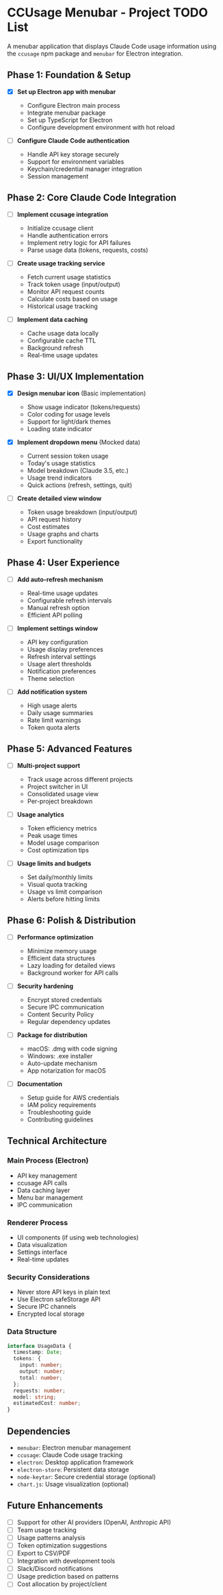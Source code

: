 # CCUsage Menubar - Project TODO List

A menubar application that displays Claude Code usage information using the `ccusage` npm package and `menubar` for Electron integration.

## Phase 1: Foundation & Setup
- [x] **Set up Electron app with menubar**
  - Configure Electron main process
  - Integrate menubar package
  - Set up TypeScript for Electron
  - Configure development environment with hot reload

- [ ] **Configure Claude Code authentication**
  - Handle API key storage securely
  - Support for environment variables
  - Keychain/credential manager integration
  - Session management

## Phase 2: Core Claude Code Integration
- [ ] **Implement ccusage integration**
  - Initialize ccusage client
  - Handle authentication errors
  - Implement retry logic for API failures
  - Parse usage data (tokens, requests, costs)

- [ ] **Create usage tracking service**
  - Fetch current usage statistics
  - Track token usage (input/output)
  - Monitor API request counts
  - Calculate costs based on usage
  - Historical usage tracking

- [ ] **Implement data caching**
  - Cache usage data locally
  - Configurable cache TTL
  - Background refresh
  - Real-time usage updates

## Phase 3: UI/UX Implementation
- [x] **Design menubar icon** (Basic implementation)
  - Show usage indicator (tokens/requests)
  - Color coding for usage levels
  - Support for light/dark themes
  - Loading state indicator

- [x] **Implement dropdown menu** (Mocked data)
  - Current session token usage
  - Today's usage statistics
  - Model breakdown (Claude 3.5, etc.)
  - Usage trend indicators
  - Quick actions (refresh, settings, quit)

- [ ] **Create detailed view window**
  - Token usage breakdown (input/output)
  - API request history
  - Cost estimates
  - Usage graphs and charts
  - Export functionality

## Phase 4: User Experience
- [ ] **Add auto-refresh mechanism**
  - Real-time usage updates
  - Configurable refresh intervals
  - Manual refresh option
  - Efficient API polling

- [ ] **Implement settings window**
  - API key configuration
  - Usage display preferences
  - Refresh interval settings
  - Usage alert thresholds
  - Notification preferences
  - Theme selection

- [ ] **Add notification system**
  - High usage alerts
  - Daily usage summaries
  - Rate limit warnings
  - Token quota alerts

## Phase 5: Advanced Features
- [ ] **Multi-project support**
  - Track usage across different projects
  - Project switcher in UI
  - Consolidated usage view
  - Per-project breakdown

- [ ] **Usage analytics**
  - Token efficiency metrics
  - Peak usage times
  - Model usage comparison
  - Cost optimization tips

- [ ] **Usage limits and budgets**
  - Set daily/monthly limits
  - Visual quota tracking
  - Usage vs limit comparison
  - Alerts before hitting limits

## Phase 6: Polish & Distribution
- [ ] **Performance optimization**
  - Minimize memory usage
  - Efficient data structures
  - Lazy loading for detailed views
  - Background worker for API calls

- [ ] **Security hardening**
  - Encrypt stored credentials
  - Secure IPC communication
  - Content Security Policy
  - Regular dependency updates

- [ ] **Package for distribution**
  - macOS: .dmg with code signing
  - Windows: .exe installer
  - Auto-update mechanism
  - App notarization for macOS

- [ ] **Documentation**
  - Setup guide for AWS credentials
  - IAM policy requirements
  - Troubleshooting guide
  - Contributing guidelines

## Technical Architecture

### Main Process (Electron)
- API key management
- ccusage API calls
- Data caching layer
- Menu bar management
- IPC communication

### Renderer Process
- UI components (if using web technologies)
- Data visualization
- Settings interface
- Real-time updates

### Security Considerations
- Never store API keys in plain text
- Use Electron safeStorage API
- Secure IPC channels
- Encrypted local storage

### Data Structure
```typescript
interface UsageData {
  timestamp: Date;
  tokens: {
    input: number;
    output: number;
    total: number;
  };
  requests: number;
  model: string;
  estimatedCost: number;
}
```

## Dependencies
- `menubar`: Electron menubar management
- `ccusage`: Claude Code usage tracking
- `electron`: Desktop application framework
- `electron-store`: Persistent data storage
- `node-keytar`: Secure credential storage (optional)
- `chart.js`: Usage visualization (optional)

## Future Enhancements
- [ ] Support for other AI providers (OpenAI, Anthropic API)
- [ ] Team usage tracking
- [ ] Usage patterns analysis
- [ ] Token optimization suggestions
- [ ] Export to CSV/PDF
- [ ] Integration with development tools
- [ ] Slack/Discord notifications
- [ ] Usage prediction based on patterns
- [ ] Cost allocation by project/client